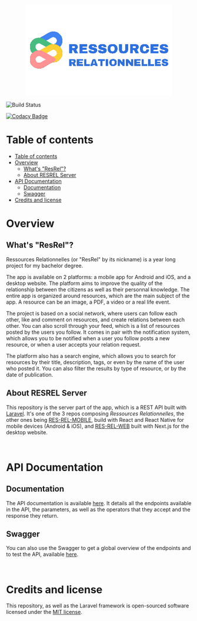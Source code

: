 <p align="center"><a target="_blank"><img src="/logo-resrel.png?raw=true" width="400" alt="ResRel Logo"></a></p>

<img src="https://badgen.net/badge/version/1.0/green?icon=github" alt="Build Status">

[![Codacy Badge](https://app.codacy.com/project/badge/Grade/dedf39496d3c4236a3fdf02a42c82a50)](https://app.codacy.com/gh/T4rg3n/RES-REL-SERVER/dashboard?utm_source=gh&utm_medium=referral&utm_content=&utm_campaign=Badge_grade)

# Table of contents 

- [Table of contents](#table-of-contents)
- [Overview](#overview)
  - [What's "ResRel"?](#whats-resrel)
  - [About RESREL Server](#about-resrel-server)
- [API Documentation](#api-documentation)
  - [Documentation](#documentation)
  - [Swagger](#swagger)
- [Credits and license](#credits-and-license)

# Overview

## What's "ResRel"?

Ressources Relationnelles (or "ResRel" by its nickname) is a year long project for my bachelor degree.

The app is available on 2 platforms: a mobile app for Android and iOS, and a desktop website. The platform aims to improve the quality of the relationship between the citizens as well as their personnal knowledge. The entire app is organized around resources, which are the main subject of the app. A resource can be an image, a PDF, a video or a real life event. 

The project is based on a social network, where users can follow each other, like and comment on resources, and create relations between each other. You can also scroll through your feed, which is a list of resources posted by the users you follow. It comes in pair with the notification system, which allows you to be notified when a user you follow posts a new resource, or when a user accepts your relation request.

The platform also has a search engine, which allows you to search for resources by their title, description, tags, or even by the name of the user who posted it. You can also filter the results by type of resource, or by the date of publication.

##  About RESREL Server

This repository is the server part of the app, which is a REST API built with [Laravel](https://laravel.com).
It's one of the 3 repos composing *Ressources Relationnelles*, the other ones being [RES-REL-MOBILE](https://github.com/jehanvaire/RES-REL-MOBILE), build with React and React Native for mobile devices (Android & iOS), and [RES-REL-WEB](https://github.com/jehanvaire/RES-REL-WEB) built with Next.js for the desktop website. 

<br>

# API Documentation

## Documentation

The API documentation is available [here](https://docs.api.victor-gombert.fr/).
It details all the endpoints available in the API, the parameters, as well as the operators that they accept and the response they return.

## Swagger

You can also use the Swagger to get a global overview of the endpoints and to test the API, available [here](https://api.victor-gombert.fr/swagger/#/).

<br>

# Credits and license

This repository, as well as the Laravel framework is open-sourced software licensed under the [MIT license](https://opensource.org/licenses/MIT).
